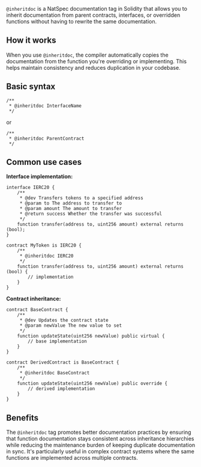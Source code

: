 `@inheritdoc` is a NatSpec documentation tag in Solidity that allows you to inherit documentation from parent contracts, interfaces, or overridden functions without having to rewrite the same documentation.

## How it works

When you use `@inheritdoc`, the compiler automatically copies the documentation from the function you're overriding or implementing. This helps maintain consistency and reduces duplication in your codebase.

## Basic syntax

```solidity
/**
 * @inheritdoc InterfaceName
 */
```

or

```solidity
/**
 * @inheritdoc ParentContract
 */
```

## Common use cases

**Interface implementation:**
```solidity
interface IERC20 {
    /**
     * @dev Transfers tokens to a specified address
     * @param to The address to transfer to
     * @param amount The amount to transfer
     * @return success Whether the transfer was successful
     */
    function transfer(address to, uint256 amount) external returns (bool);
}

contract MyToken is IERC20 {
    /**
     * @inheritdoc IERC20
     */
    function transfer(address to, uint256 amount) external returns (bool) {
        // implementation
    }
}
```

**Contract inheritance:**
```solidity
contract BaseContract {
    /**
     * @dev Updates the contract state
     * @param newValue The new value to set
     */
    function updateState(uint256 newValue) public virtual {
        // base implementation
    }
}

contract DerivedContract is BaseContract {
    /**
     * @inheritdoc BaseContract
     */
    function updateState(uint256 newValue) public override {
        // derived implementation
    }
}
```

## Benefits

The `@inheritdoc` tag promotes better documentation practices by ensuring that function documentation stays consistent across inheritance hierarchies while reducing the maintenance burden of keeping duplicate documentation in sync. It's particularly useful in complex contract systems where the same functions are implemented across multiple contracts.
